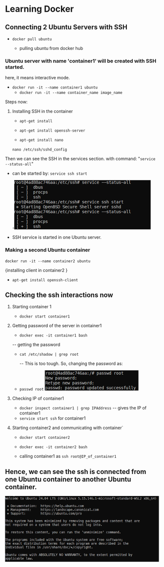# Learning Docker

## Connecting 2 Ubuntu Servers with SSH

- `docker pull ubuntu`

  - pulling ubuntu from docker hub

### Ubuntu server with name 'container1' will be created with SSH started.

here, it means interactive mode.

- `docker run -it --name container1 ubuntu`
  - `docker run -it --name container_name image_name`

Steps now:

1. Installing SSH in the container

   - `apt-get install`
   - `apt-get install openssh-server`

   - `apt-get install nano`

   `nano /etc/ssh/sshd_config`

Then we can see the SSH in the services section.
with command:
"`service --status-all`"

- can be started by: `service ssh start`

  -![alt text](image.png)

* SSH service is started in one Ubuntu server.

### Making a second Ubuntu container

`docker run -it --name container2 ubuntu `

{installing client in container2 }

- `apt-get install openssh-client`

## Checking the ssh interactions now

1. Starting container 1

   - `docker start container1`

2. Getting password of the server in container1

   - `docker exec -it container1 bash`

   -- getting the password

   - `cat /etc/shadow | grep root`

     -- This is too tough.
     So, changing the password as:

   - `passwd root`
     ![alt text](image-1.png)

3. Checking IP of container1

   - `docker inspect container1 | grep IPAddress`
     -- gives the IP of container1
   - `service start ssh` for container1

4. Starting container2 and communicating with container`

   - `docker start container2`
   - `docker exec -it container2 bash`

   - calling container1 as
     `ssh root@IP_of_container1`

## Hence, we can see the ssh is connected from one Ubuntu container to another Ubuntu container.

![alt text](image-2.png)
